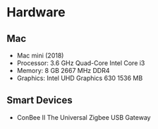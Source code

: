 # Hardware

## Mac

- Mac mini (2018)
- Processor: 3.6 GHz Quad-Core Intel Core i3
- Memory: 8 GB 2667 MHz DDR4
- Graphics: Intel UHD Graphics 630 1536 MB

## Smart Devices

- ConBee II The Universal Zigbee USB Gateway

